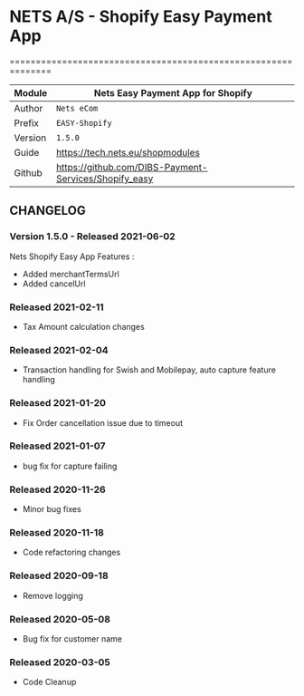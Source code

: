 # NETS A/S - Shopify Easy Payment App
==============================================================

|Module       | Nets Easy Payment App for Shopify
|-------------|-----------------------------------------------
|Author       | `Nets eCom`
|Prefix       | `EASY-Shopify`
|Version      | `1.5.0`
|Guide        | https://tech.nets.eu/shopmodules
|Github       | https://github.com/DIBS-Payment-Services/Shopify_easy

## CHANGELOG

### Version 1.5.0 - Released 2021-06-02
Nets Shopify Easy App 
Features : 
* Added merchantTermsUrl 
* Added cancelUrl 

### Released 2021-02-11
* Tax Amount calculation changes

### Released 2021-02-04
* Transaction handling for Swish and Mobilepay, auto capture feature handling 

### Released 2021-01-20
* Fix Order cancellation issue due to timeout

### Released 2021-01-07
* bug fix for capture failing 

### Released 2020-11-26
* Minor bug fixes


### Released 2020-11-18
* Code refactoring changes

### Released 2020-09-18
* Remove logging

### Released 2020-05-08
* Bug fix for customer name 

### Released 2020-03-05
* Code Cleanup 
